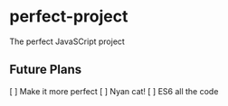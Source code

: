 # perfect-project

The perfect JavaSCript project

## Future Plans ##

[ ] Make it more perfect
[ ] Nyan cat!
[ ] ES6 all the code
